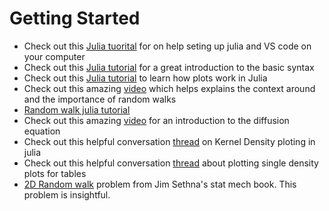 # Getting Started

* Check out this [Julia tuorital](https://syl1.gitbook.io/julia-language-a-concise-tutorial/)  for on help seting up julia and VS code on your computer
* Check out this [Julia tutorial](https://www.youtube.com/watch?v=sE67bP2PnOo) for a great introduction to the basic syntax 
* Check out this [Julia tutorial](https://docs.juliaplots.org/latest/tutorial/) to learn how plots work in Julia
* Check out this amazing [video](https://www.youtube.com/watch?v=stgYW6M5o4k) which helps explains the context around and the importance of random walks 
* [Random walk julia tutorial](https://sje30.github.io/catam-julia/casestudies/randomwalks/randomwalksnotebook.html)
* Check out this amazing [video](https://www.youtube.com/watch?v=a3V0BJLIo_c) for an introduction to the diffusion equation
* Check out this helpful conversation [thread](https://stackoverflow.com/questions/58087096/a-plot-describing-the-density-of-data-points-in-2d-space-in-julia) on Kernel Density ploting in julia
* Check out this helpful conversation [thread](https://discourse.julialang.org/t/plotting-single-density-plot-for-table/51962) about plotting single density plots for tables
* [2D Random walk](resources/SethnaStatMech_2Dwalk.pdf) problem from Jim Sethna's stat mech book. This problem is insightful.
